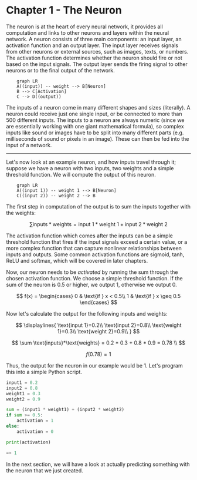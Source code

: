 # Chapter 1 - The Neuron

The neuron is at the heart of every neural network, it provides all computation and links to other neurons and layers within the neural network. A neuron consists of three main components: an input layer, an activation function and an output layer. The input layer receives signals from other neurons or external sources, such as images, texts, or numbers. The activation function determines whether the neuron should fire or not based on the input signals. The output layer sends the firing signal to other neurons or to the final output of the network.

```mermaid
    graph LR
    A((input)) -- weight --> B[Neuron]
    B --> C[Activation]
    C --> D((output))
```

The inputs of a neuron come in many different shapes and sizes (literally). A neuron could receive just one single input, or be connected to more than 500 different inputs. The inputs to a neuron are always numeric (since we are essentially working with one giant mathematical formula), so complex inputs like sound or images have to be split into many different parts (e.g. milliseconds of sound or pixels in an image). These can then be fed into the input of a network.

---

Let's now look at an example neuron, and how inputs travel through it; suppose we have a neuron with two inputs, two weights and a simple threshold function. We will compute the output of this neuron.

```mermaid
    graph LR
    A((input 1)) -- weight 1 --> B[Neuron]
    C((input 2)) -- weight 2 --> B
```

The first step in computation of the output is to sum the inputs together with the weights:

$$
\sum \text{inputs}*\text{weights} = \text{input 1} * \text{weight 1} + \text{input 2} * \text{weight 2}
$$

The activation function which comes after the inputs can be a simple threshold function that fires if the input signals exceed a certain value, or a more complex function that can capture nonlinear relationships between inputs and outputs. Some common activation functions are sigmoid, tanh, ReLU and softmax, which will be covered in later chapters.

Now, our neuron needs to be _activated_ by running the sum through the chosen activation function. We choose a simple threshold function. If the sum of the neuron is $0.5$ or higher, we output $1$, otherwise we output $0$.

$$ 
f(x) =
\begin{cases} 
      0 & \text{if } x < 0.5\\
     1 & \text{if } x \geq  0.5
\end{cases}
$$

Now let's calculate the output for the following inputs and weights:

$$
\displaylines{
\text{input 1}=0.2\\
\text{input 2}=0.8\\
\text{weight 1}=0.3\\
\text{weight 2}=0.9\\
}
$$

$$
\sum \text{inputs}*\text{weights} = 0.2 * 0.3 + 0.8 * 0.9 = 0.78 \\
$$

$$
f(0.78)=1
$$

Thus, the output for the neuron in our example would be $1$. Let's program this into a simple Python script.

```python title="single_neuron.py"
input1 = 0.2
input2 = 0.8
weight1 = 0.3
weight2 = 0.9

sum = (input1 * weight1) + (input2 * weight2)
if sum >= 0.5:
    activation = 1
else:
    activation = 0

print(activation)

=> 1
```

In the next section, we will have a look at actually predicting something with the neuron that we just created.